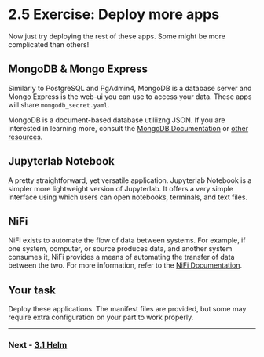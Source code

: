# 2.5 Exercise: Deploy more apps

Now just try deploying the rest of these apps. Some might be more complicated than others!

## MongoDB & Mongo Express

Similarly to PostgreSQL and PgAdmin4, MongoDB is a database server and Mongo Express is the web-ui you can use to access your data. These apps will share `mongodb_secret.yaml`. 

MongoDB is a document-based database utiliizng JSON. If you are interested in learning more, consult the [MongoDB Documentation](https://www.mongodb.com/docs/manual/) or [other resources](https://www.ibm.com/think/topics/mongodb).

## Jupyterlab Notebook

A pretty straightforward, yet versatile application. Jupyterlab Notebook is a simpler more lightweight version of Jupyterlab. It offers a very simple interface using which users can open notebooks, terminals, and text files.

## NiFi

NiFi exists to automate the flow of data between systems. For example, if one system, computer, or source produces data, and another system consumes it, NiFi provides a means of automating the transfer of data between the two. For more information, refer to the [NiFi Documentation](https://nifi.apache.org/docs/nifi-docs/html/overview.html).


## Your task

Deploy these applications. The manifest files are provided, but some may require extra configuration on your part to work properly.

---

### Next - [3.1 Helm](../../Module-3/helm/L1/intro.md)